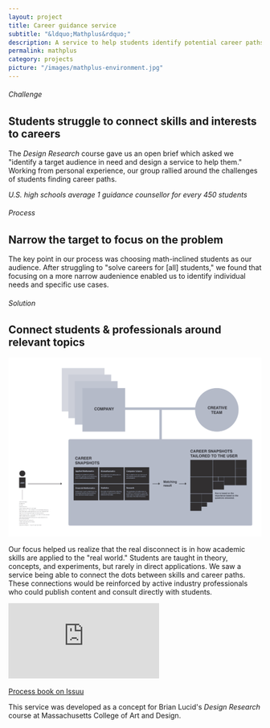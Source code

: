 ```yaml
---
layout: project
title: Career guidance service
subtitle: "&ldquo;Mathplus&rdquo;"
description: A service to help students identify potential career paths in high school
permalink: mathplus
category: projects
picture: "/images/mathplus-environment.jpg"
---
```


<!-- *Mathplus* is a concept service which helps math-inclined **students identify potential career paths in high school.** It aims to assist students in the job market by introducing them to successful professionals, practical applications for their skills, and example career paths. -->
###### Challenge
## Students struggle to connect skills and interests to careers

The *Design Research* course gave us an open brief which asked we "identify a target audience in need and design a service to help them." Working from personal experience, our group rallied around the challenges of students finding career paths.

*U.S. high schools average 1 guidance counsellor for every 450 students*


###### Process
## Narrow the target to focus on the problem

The key point in our process was choosing math-inclined students as our audience. After struggling to "solve careers for [all] students," we found that focusing on a more narrow audenience enabled us to identify individual needs and specific use cases.


###### Solution
## Connect students & professionals around relevant topics

![](/images/mathplus-diagram.png)

Our focus helped us realize that the real disconnect is in how academic skills are applied to the "real world." Students are taught in theory, concepts, and experiments, but rarely in direct applications. We saw a service being able to connect the dots between skills and career paths. These connections would be reinforced by active industry professionals who could publish content and consult directly with students.

<div class='video'><iframe src='https://player.vimeo.com/video/33514687?title=0&amp;byline=0&amp;portrait=0&amp;color=3a92c9' frameborder='0' webkitAllowFullScreen mozallowfullscreen allowFullScreen></iframe></div>

<p class="center-text"><a class="cta" title="Gather Degree Project Process Book" href="http://issuu.com/willmillar/docs/mathplus">Process book on Issuu</a></p>

This service was developed as a concept for Brian Lucid's *Design Research* course at Massachusetts College of Art and Design.
